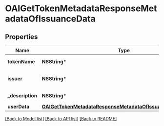 # OAIGetTokenMetadataResponseMetadataOfIssuanceData

## Properties
Name | Type | Description | Notes
------------ | ------------- | ------------- | -------------
**tokenName** | **NSString*** | Token symbol | [optional] 
**issuer** | **NSString*** | Name of token issuer | [optional] 
**_description** | **NSString*** | Token description | [optional] 
**userData** | [**OAIGetTokenMetadataResponseMetadataOfIssuanceDataUserData***](OAIGetTokenMetadataResponseMetadataOfIssuanceDataUserData.md) |  | [optional] 

[[Back to Model list]](../README.md#documentation-for-models) [[Back to API list]](../README.md#documentation-for-api-endpoints) [[Back to README]](../README.md)


